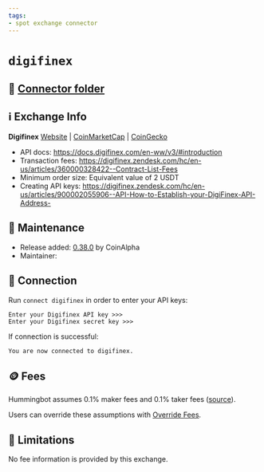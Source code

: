 ```yaml
---
tags:
- spot exchange connector
---
```


# `digifinex`

## 📁 [Connector folder](https://github.com/CoinAlpha/hummingbot/tree/master/hummingbot/connector/exchange/digifinex)

## ℹ️ Exchange Info

**Digifinex** 
[Website](https://www.digifinex.com/vi-vn) | [CoinMarketCap](https://coinmarketcap.com/exchanges/digifinex/) | [CoinGecko](https://www.coingecko.com/en/exchanges/digifinex)

* API docs: https://docs.digifinex.com/en-ww/v3/#introduction
* Transaction fees: https://digifinex.zendesk.com/hc/en-us/articles/360000328422--Contract-List-Fees
* Minimum order size: Equivalent value of 2 USDT
* Creating API keys: https://digifinex.zendesk.com/hc/en-us/articles/900002055906--API-How-to-Establish-your-DigiFinex-API-Address-

## 👷 Maintenance

* Release added: [0.38.0](/release-notes/0.38.0/) by CoinAlpha
* Maintainer:

## 🔑 Connection

Run `connect digifinex` in order to enter your API keys:
 
```
Enter your Digifinex API key >>>
Enter your Digifinex secret key >>>
```

If connection is successful:
```
You are now connected to digifinex.
```

## 🪙 Fees

Hummingbot assumes 0.1% maker fees and 0.1% taker fees ([source](https://github.com/CoinAlpha/hummingbot/blob/master/hummingbot/connector/exchange/digifinex/digifinex_utils.py#L15)).

Users can override these assumptions with [Override Fees](/global-configs/override-fees/).

## 🛑 Limitations

No fee information is provided by this exchange.

